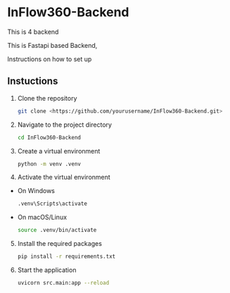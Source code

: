 # InFlow360-Backend

This is 4 backend

This is Fastapi based Backend,

Instructions on how to set up

## Instuctions

1. Clone the repository

    ```bash
    git clone <https://github.com/yourusername/InFlow360-Backend.git>

    ```

2. Navigate to the project directory

    ```bash
    cd InFlow360-Backend

    ```

3. Create a virtual environment

    ```bash
    python -m venv .venv
    ```

4. Activate the virtual environment

- On Windows

    ```bash
    .venv\Scripts\activate
    ```

- On macOS/Linux

    ```bash
    source .venv/bin/activate
    ```

5. Install the required packages

    ```bash
    pip install -r requirements.txt
    ```

6. Start the application

    ```bash
    uvicorn src.main:app --reload
    ```

